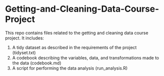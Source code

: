 # Getting-and-Cleaning-Data-Course-Project

This repo contains files related to the getting and cleaning data course project. It includes:

1. A tidy dataset as described in the requirements of the project (tidyset.txt)
2. A codebook describing the variables, data, and transformations made to the data (codebook.md)
3. A script for performing the data analysis (run_analysis.R)


